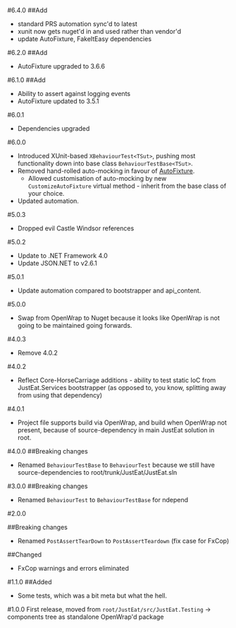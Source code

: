 #6.4.0
##Add
* standard PRS automation sync'd to latest
* xunit now gets nuget'd in and used rather than vendor'd
* update AutoFixture, FakeItEasy dependencies

#6.2.0
##Add
* AutoFixture upgraded to 3.6.6

#6.1.0
##Add
* Ability to assert against logging events
* AutoFixture updated to 3.5.1

#6.0.1
* Dependencies upgraded

#6.0.0
* Introduced XUnit-based `XBehaviourTest<TSut>`, pushing most functionality down into base class `BehaviourTestBase<TSut>`.
* Removed hand-rolled auto-mocking in favour of [AutoFixture](https://github.com/AutoFixture/AutoFixture).
  * Allowed customisation of auto-mocking by new `CustomizeAutoFixture` virtual method - inherit from the base class of your choice.
* Updated automation.

#5.0.3
* Dropped evil Castle Windsor references

#5.0.2
* Update to .NET Framework 4.0
* Update JSON.NET to v2.6.1

#5.0.1
* Update automation compared to bootstrapper and api_content.

#5.0.0
* Swap from OpenWrap to Nuget because it looks like OpenWrap is not going to be maintained going forwards.

#4.0.3
* Remove 4.0.2

#4.0.2
* Reflect Core-HorseCarriage additions - ability to test static IoC from JustEat.Services bootstrapper (as opposed to, you know, splitting away from using that dependency)

#4.0.1
* Project file supports build via OpenWrap, and build when OpenWrap not present, because of source-dependency in main JustEat solution in root.

#4.0.0
##Breaking changes
* Renamed `BehaviourTestBase` to `BehaviourTest` because we still have source-dependencies to root/trunk/JustEat/JustEat.sln

#3.0.0
##Breaking changes
* Renamed `BehaviourTest` to `BehaviourTestBase` for ndepend

#2.0.0

##Breaking changes
* Renamed `PostAssertTearDown` to `PostAssertTeardown` (fix case for FxCop)

##Changed
* FxCop warnings and errors eliminated

#1.1.0
##Added
* Some tests, which was a bit meta but what the hell.

#1.0.0
First release, moved from `root/JustEat/src/JustEat.Testing` -> components tree as standalone OpenWrap'd package

